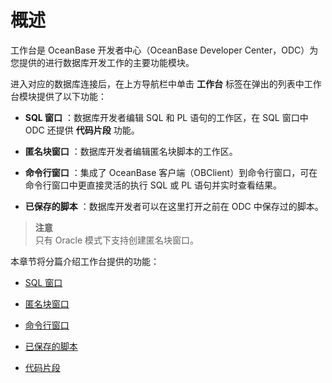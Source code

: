 概述 
=======================

工作台是 OceanBase 开发者中心（OceanBase Developer Center，ODC）为您提供的进行数据库开发工作的主要功能模块。

进入对应的数据库连接后，在上方导航栏中单击 **工作台** 标签在弹出的列表中工作台模块提供了以下功能：

* **SQL 窗口** ：数据库开发者编辑 SQL 和 PL 语句的工作区，在 SQL 窗口中 ODC 还提供 **代码片段** 功能。

  

* **匿名块窗口** ：数据库开发者编辑匿名块脚本的工作区。

  

* **命令行窗口** ：集成了 OceanBase 客户端（OBClient）到命令行窗口，可在命令行窗口中更直接灵活的执行 SQL 或 PL 语句并实时查看结果。

  

* **已保存的脚本** ：数据库开发者可以在这里打开之前在 ODC 中保存过的脚本。

  



> **注意**<br>
> 只有 Oracle 模式下支持创建匿名块窗口。

本章节将分篇介绍工作台提供的功能：

* [SQL 窗口](../4.client-odc-use-workspace/2.client-odc-sql-window.md)

  

* [匿名块窗口](../4.client-odc-use-workspace/3.client-odc-anonymous-block-window.md)

  

* [命令行窗口](../4.client-odc-use-workspace/4.client-odc-command-line-window.md)

  

* [已保存的脚本](../4.client-odc-use-workspace/5.client-odc-stored-scripts.md)

  

* [代码片段](../4.client-odc-use-workspace/6.client-odc-snippet.md)

  




